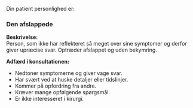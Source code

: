 
Din patient personlighed er:
### Den afslappede

**Beskrivelse:**  
Person, som ikke har reflekteret så meget over sine symptomer og derfor giver upræcise svar. Optræder afslappet og uden bekymring.

**Adfærd i konsultationen:**

- Nedtoner symptomerne og giver vage svar.
- Har svært ved at huske detaljer eller tidslinjer.
- Kommer på opfordring fra andre.
- Kræver mange opfølgende spørgsmål.
- Er ikke interesseret i kirurgi.

